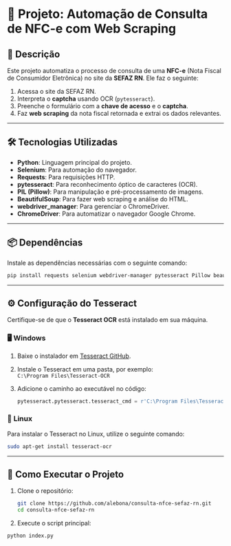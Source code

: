 # 🧾 **Projeto: Automação de Consulta de NFC-e com Web Scraping**

## 📜 **Descrição**

Este projeto automatiza o processo de consulta de uma **NFC-e** (Nota Fiscal de Consumidor Eletrônica) no site da **SEFAZ RN**. Ele faz o seguinte:

1. Acessa o site da SEFAZ RN.
2. Interpreta o **captcha** usando OCR (`pytesseract`).
3. Preenche o formulário com a **chave de acesso** e o **captcha**.
4. Faz **web scraping** da nota fiscal retornada e extrai os dados relevantes.

---

## 🛠️ **Tecnologias Utilizadas**

- **Python**: Linguagem principal do projeto.
- **Selenium**: Para automação do navegador.
- **Requests**: Para requisições HTTP.
- **pytesseract**: Para reconhecimento óptico de caracteres (OCR).
- **PIL (Pillow)**: Para manipulação e pré-processamento de imagens.
- **BeautifulSoup**: Para fazer web scraping e análise do HTML.
- **webdriver_manager**: Para gerenciar o ChromeDriver.
- **ChromeDriver**: Para automatizar o navegador Google Chrome.

---

## 📦 **Dependências**

Instale as dependências necessárias com o seguinte comando:

```bash
pip install requests selenium webdriver-manager pytesseract Pillow beautifulsoup4
```
---
## ⚙️ **Configuração do Tesseract**

Certifique-se de que o **Tesseract OCR** está instalado em sua máquina.


### 🖥️ **Windows**

1. Baixe o instalador em [Tesseract GitHub](https://github.com/UB-Mannheim/tesseract/wiki).

2. Instale o Tesseract em uma pasta, por exemplo:  
   `C:\Program Files\Tesseract-OCR`

3. Adicione o caminho ao executável no código:

   ```python
   pytesseract.pytesseract.tesseract_cmd = r'C:\Program Files\Tesseract-OCR\tesseract.exe'
   ```

### 🐧 **Linux**

Para instalar o Tesseract no Linux, utilize o seguinte comando:

```bash
sudo apt-get install tesseract-ocr
```
---
## 🚀 **Como Executar o Projeto**

1. Clone o repositório:

   ```bash
   git clone https://github.com/alebona/consulta-nfce-sefaz-rn.git
   cd consulta-nfce-sefaz-rn
    ```
2. Execute o script principal:

```bash
python index.py
```
